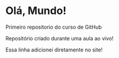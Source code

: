 # Olá, Mundo!
 Primeiro repositorio do curso de GitHub

Repositório criado durante uma aula ao vivo!

Essa linha adicionei diretamente no site!
